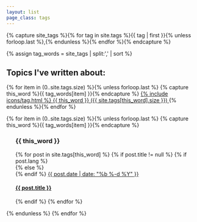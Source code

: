 ```yaml
---
layout: list
page_class: tags
---
```


<!-- Get the tag name for every tag on the site and set them
to the `site_tags` variable. -->

{% capture site_tags %}{% for tag in site.tags %}{{ tag | first }}{% unless forloop.last %},{% endunless %}{% endfor %}{% endcapture %}

<!-- `tag_words` is a sorted array of the tag names. -->

{% assign tag_words = site_tags | split:',' | sort %}

<!-- Build the Page -->
<h2>Topics I've written about:</h2>

<!-- List of all tags -->
<div class="tags__list">
  {% for item in (0..site.tags.size) %}{% unless forloop.last %}
    {% capture this_word %}{{ tag_words[item] }}{% endcapture %}
      <a class="btn btn--fill" href="#{{ this_word | cgi_escape }}">
        {% include icons/tag.html %}
        <span>{{ this_word }} ({{ site.tags[this_word].size }})</span>
      </a>
  {% endunless %}{% endfor %}
</div>
<!-- Posts by Tag -->


{% for item in (0..site.tags.size) %}{% unless forloop.last %}
{% capture this_word %}{{ tag_words[item] }}{% endcapture %}
<ul class="articles-list">
    <div class="u-hook" id="{{ this_word | cgi_escape }}"></div>
    <h3>{{ this_word }}</h3>
    {% for post in site.tags[this_word] %}
        {% if post.title != null %}
            {% if post.lang %}
                    <article class="article" data-lang="{{ post.lang }}">
                {% else %}
                    <article class="article">
                {% endif %}
                        <a class="article__item" href="{{ post.url }}" lang="es">
                            <time class="article__time" datetime="{{ post.date }}">{{ post.date | date: "%b %-d %Y" }}</time>
                            <h4 class="article__subtitle">{{ post.title }}</h4>
                        </a>
                    </article>
            {% endif %}
        {% endfor %}
</ul>
    {% endunless %}
{% endfor %}

